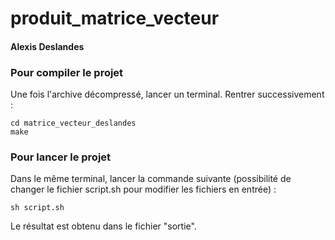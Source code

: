 # produit_matrice_vecteur
#### Alexis Deslandes


### Pour compiler le projet

Une fois l'archive décompressé, lancer un terminal.
Rentrer successivement :

```
cd matrice_vecteur_deslandes
make
```

### Pour lancer le projet

Dans le même terminal, lancer la commande suivante (possibilité de changer le fichier script.sh pour modifier les fichiers en entrée) :

```
sh script.sh
```

Le résultat est obtenu dans le fichier "sortie".

